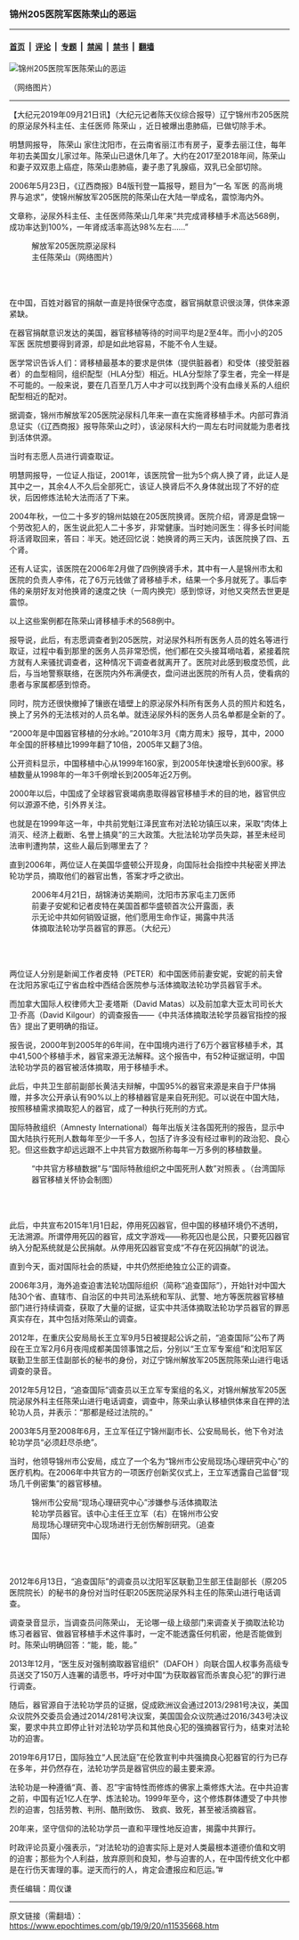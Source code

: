### 锦州205医院军医陈荣山的恶运

---

#### [首页](../../../..?n11535668) &nbsp;|&nbsp; [评论](../../../../../epoch-comment?n11535668) &nbsp;|&nbsp; [专题](../../../../../epoch-special?n11535668) &nbsp;|&nbsp; [禁闻](../../../../../epoch-news?n11535668) &nbsp;|&nbsp; [禁书](../../../../../books?n11535668) &nbsp;|&nbsp; [翻墙](https://github.com/gfw-breaker/nogfw/blob/master/README.md?n11535668)


<div><img alt="锦州205医院军医陈荣山的恶运" class="attachment-djy_600_400 size-djy_600_400 wp-post-image" src="https://i.epochtimes.com/assets/uploads/2019/09/p2647161a245787201-600x400.jpg"/>
<div class="caption">
 <p>
  （网络图片）
 </p>
</div></div><hr/><div class="post_content" id="artbody" itemprop="articleBody">
 <!-- article content begin -->
 <p>
  【大纪元2019年09月21日讯】（大纪元记者陈天仪综合报导）辽宁锦州市205医院的原泌尿外科主任、主任医师
  <ok href="https://www.epochtimes.com/gb/tag/%E9%99%88%E8%8D%A3%E5%B1%B1.html">
   陈荣山
  </ok>
  ，近日被爆出患肺癌，已做切除手术。
 </p>
 <p>
  明慧网报导，
  <ok href="https://www.epochtimes.com/gb/tag/%E9%99%88%E8%8D%A3%E5%B1%B1.html">
   陈荣山
  </ok>
  家住沈阳市，在云南省丽江市有房子，夏季去丽江住，每年年初去美国女儿家过年。陈荣山已退休几年了。大约在2017至2018年间，陈荣山和妻子双双患上癌症，陈荣山患肺癌，妻子患了乳腺癌，双乳已全部切除。
 </p>
 <p>
  2006年5月23日，《辽西商报》B4版刊登一篇报导，题目为“一名
  <ok href="https://www.epochtimes.com/gb/tag/%E5%86%9B%E5%8C%BB.html">
   军医
  </ok>
  的高尚境界与追求”，使锦州解放军205医院的陈荣山在大陆一举成名，震惊海内外。
 </p>
 <p>
  文章称，泌尿外科主任、主任医师陈荣山几年来“共完成肾移植手术高达568例，成功率达到100%，一年肾成活率高达98%左右……”
 </p>
 <figure aria-describedby="caption-attachment-11535898" class="wp-caption aligncenter" id="attachment_11535898" style="width: 154px">
  <ok href="https://i.epochtimes.com/assets/uploads/2019/09/2-19.jpg" target="_blank">
   <img alt="" class="wp-image-11535898" src="https://i.epochtimes.com/assets/uploads/2019/09/2-19.jpg"/>
  </ok>
  <br/><figcaption class="wp-caption-text" id="caption-attachment-11535898">
   解放军205医院原泌尿科主任陈荣山（网络图片）
  </figcaption><br/>
 </figure><br/>
 <p>
  在中国，百姓对器官的捐献一直是持很保守态度，器官捐献意识很淡薄，供体来源紧缺。
 </p>
 <p>
  在器官捐献意识发达的美国，器官移植等待的时间平均是2至4年。而小小的205
  <ok href="https://www.epochtimes.com/gb/tag/%E5%86%9B%E5%8C%BB.html">
   军医
  </ok>
  医院想要得到肾源，却是如此地容易，不能不令人生疑。
 </p>
 <p>
  医学常识告诉人们：肾移植最基本的要求是供体（提供脏器者）和受体（接受脏器者）的血型相同，组织配型（HLA分型）相近。HLA分型除了孪生者，完全一样是不可能的。一般来说，要在几百至几万人中才可以找到两个没有血缘关系的人组织配型相近的配对。
 </p>
 <p>
  据调查，锦州市解放军205医院泌尿科几年来一直在实施肾移植手术。内部可靠消息证实（《辽西商报》报导陈荣山之时），该泌尿科大约一周左右时间就能为患者找到活体供源。
 </p>
 <p>
  当时有志愿人员进行调查取证。
 </p>
 <p>
  明慧网报导，一位证人指证，2001年，该医院曾一批为5个病人换了肾，此证人是其中之一，其余4人不久后全部死亡，该证人换肾后不久身体就出现了不好的症状，后因修炼法轮大法而活了下来。
 </p>
 <p>
  2004年秋，一位二十多岁的锦州姑娘在205医院换肾。医院介绍，肾源是盘锦一个劳改犯人的，医生说此犯人二十多岁，非常健康。当时她问医生：得多长时间能将活肾取回来，答曰：半天。她还回忆说：她换肾的两三天内，该医院换了四、五个肾。
 </p>
 <p>
  还有人证实，该医院在2006年2月做了四例换肾手术，其中有一人是锦州市太和医院的负责人李伟，花了6万元钱做了肾移植手术，结果一个多月就死了。事后李伟的亲朋好友对他换肾的速度之快（一周内换完）感到惊讶，对他又突然去世更是震惊。
 </p>
 <p>
  以上这些案例都在陈荣山肾移植手术的568例中。
 </p>
 <p>
  报导说，此后，有志愿调查者到205医院，对泌尿外科所有医务人员的姓名等进行取证，过程中看到那里的医务人员非常恐慌，他们都在交头接耳嘀咕着，紧接着院方就有人来骚扰调查者，这种情况下调查者就离开了。医院对此感到极度恐慌，此后，与当地警察联络，在医院内外布满便衣，盘问进出医院的所有人员，使看病的患者与家属都感到惊奇。
 </p>
 <p>
  同时，院方还很快撤掉了镶嵌在墙壁上的原泌尿外科所有医务人员的照片和姓名，换上了另外的无法核对的人员名单。就连泌尿外科的医务人员名单都是全新的了。
 </p>
 <p>
  “2000年是中国器官移植的分水岭。”2010年3月《南方周末》报导，其中，2000年全国的肝移植比1999年翻了10倍，2005年又翻了3倍。
 </p>
 <p>
  公开资料显示，中国移植中心从1999年160家，到2005年快速增长到600家。移植数量从1998年的一年3千例增长到2005年近2万例。
 </p>
 <p>
  2000年以后，中国成了全球器官衰竭病患取得器官移植手术的目的地，器官供应何以源源不绝，引外界关注。
 </p>
 <p>
  也就是在1999年这一年，中共前党魁江泽民宣布对法轮功镇压以来，采取“肉体上消灭、经济上截断、名誉上搞臭”的三大政策。大批法轮功学员失踪，甚至未经司法审判遭拘禁，这些人最后到哪里去了？
 </p>
 <p>
  直到2006年，两位证人在美国华盛顿公开现身，向国际社会指控中共秘密关押法轮功学员，摘取他们的器官出售，答案才呼之欲出。
 </p>
 <figure aria-describedby="caption-attachment-11535772" class="wp-caption aligncenter" id="attachment_11535772" style="width: 377px">
  <ok href="https://i.epochtimes.com/assets/uploads/2019/09/1102250100022068-450x552.jpg" target="_blank">
   <img alt="" class="wp-image-11535772" src="https://i.epochtimes.com/assets/uploads/2019/09/1102250100022068-450x552.jpg"/>
  </ok>
  <br/><figcaption class="wp-caption-text" id="caption-attachment-11535772">
   2006年4月21日，胡锦涛访美期间，沈阳市苏家屯主刀医师前妻子安妮和记者皮特在美国首都华盛顿首次公开露面，表示无论中共如何销毁证据，他们愿用生命作证，揭露中共活体摘取法轮功学员器官的罪恶。（大纪元）
  </figcaption><br/>
 </figure><br/>
 <p>
  两位证人分别是新闻工作者皮特（PETER）和中国医师前妻安妮，安妮的前夫曾在沈阳苏家屯辽宁省血栓中西结合医院参与活体摘取法轮功学员器官手术。
 </p>
 <p>
  而加拿大国际人权律师大卫·麦塔斯（David Matas）以及前加拿大亚太司司长大卫·乔高（David Kilgour）的调查报告——《中共活体摘取法轮学员器官指控的报告》提出了更明确的指证。
 </p>
 <p>
  报告说，2000年到2005年的6年间，在中国境内进行了6万个器官移植手术，其中41,500个移植手术，器官来源无法解释。这个报告中，有52种证据证明，中国法轮功学员的器官被活体摘取，用于移植手术。
 </p>
 <p class="news_font2">
  此后，中共卫生部前副部长黄洁夫辩解，中国95%的器官来源是来自于尸体捐赠，并多次公开承认有90%以上的移植器官是来自死刑犯。可以说在中国大陆，按照移植需求摘取犯人的器官，成了一种执行死刑的方式。
 </p>
 <p class="news_font2">
  国际特赦组织（Amnesty International）每年出版关注各国死刑的报告，显示中国大陆执行死刑人数每年至少一千多人，包括了许多没有经过审判的政治犯、良心犯。但这些数字却远远跟不上中共官方数据所称每年一万多例的移植数量。
 </p>
 <figure aria-describedby="caption-attachment-11535814" class="wp-caption aligncenter" id="attachment_11535814" style="width: 469px">
  <ok href="https://i.epochtimes.com/assets/uploads/2019/09/1-23.jpg" target="_blank">
   <img alt="" class="wp-image-11535814" src="https://i.epochtimes.com/assets/uploads/2019/09/1-23-600x302.jpg"/>
  </ok>
  <br/><figcaption class="wp-caption-text" id="caption-attachment-11535814">
   “中共官方移植数据”与“国际特赦组织之中国死刑人数”对照表 。（台湾国际器官移植关怀协会制图）
  </figcaption><br/>
 </figure><br/>
 <p>
  此后，中共宣布2015年1月1日起，停用死囚器官，但中国的移植环境仍不透明，无法溯源。所谓停用死囚的器官，成文字游戏——称死囚也是公民，只要死囚器官纳入分配系统就是公民捐献。从停用死囚器官变成“不存在死囚捐献”的说法。
 </p>
 <p>
  直到今天，面对国际社会的质疑，中共仍然拒绝独立公正的调查。
 </p>
 <p>
  2006年3月，海外追查迫害法轮功国际组织（简称“追查国际”），开始针对中国大陆30个省、直辖市、自治区的中共司法系统和军队、武警、地方等医院器官移植部门进行持续调查，获取了大量的证据，证实中共活体摘取法轮功学员器官的罪恶真实存在，其中包括对陈荣山的调查。
 </p>
 <p>
  2012年，在重庆公安局局长王立军9月5日被提起公诉之前，“追查国际”公布了两段在王立军2月6月夜闯成都美国领事馆之后，分别以“王立军专案组”和沈阳军区联勤卫生部王佳副部长的秘书的身份，对辽宁锦州解放军205医院陈荣山进行电话调查的录音。
 </p>
 <p>
  2012年5月12日，“追查国际”调查员以王立军专案组的名义，对锦州解放军205医院泌尿外科主任陈荣山进行电话调查，调查中，陈荣山承认移植供体来自在押的法轮功人员，并表示：“那都是经过法院的。”
 </p>
 <p>
  2003年5月至2008年6月，王立军任辽宁锦州副市长、公安局局长，他下令对法轮功学员“必须赶尽杀绝”。
 </p>
 <p>
  当时，他领导锦州市公安局，成立了一个名为“锦州市公安局现场心理研究中心”的医疗机构。在2006年中共官方的一项医疗创新奖仪式上，王立军透露自己监督“现场几千例密集”的器官移植。
 </p>
 <figure aria-describedby="caption-attachment-11535874" class="wp-caption aligncenter" id="attachment_11535874" style="width: 341px">
  <ok href="https://i.epochtimes.com/assets/uploads/2019/09/2-1.jpeg" target="_blank">
   <img alt="" class="wp-image-11535874" src="https://i.epochtimes.com/assets/uploads/2019/09/2-1.jpeg"/>
  </ok>
  <br/><figcaption class="wp-caption-text" id="caption-attachment-11535874">
   锦州市公安局“现场心理研究中心”涉嫌参与活体摘取法轮功学员器官。该中心主任王立军（右）在锦州市公安局现场心理研究中心现场进行无创伤解剖研究。（追查国际）
  </figcaption><br/>
 </figure><br/>
 <p>
  2012年6月13日，“追查国际”的调查员以沈阳军区联勤卫生部王佳副部长（原205医院院长）的秘书的身份对当时任职205医院泌尿外科主任的陈荣山进行电话调查。
 </p>
 <p>
  调查录音显示，当调查员问陈荣山， 无论哪一级上级部门来调查关于摘取法轮功练习者器官、做器官移植手术这件事时，一定不能透露任何机密，他是否能做到时。陈荣山明确回答：“能，能，能。”
 </p>
 <p>
  2013年12月，“医生反对强制摘取器官组织”（DAFOH ）向联合国人权事务高级专员送交了150万人连署的请愿书，呼吁对中国“为获取器官而杀害良心犯”的罪行进行调查。
 </p>
 <p>
  随后，器官源自于法轮功学员的证据，促成欧洲议会通过2013/2981号决议，美国众议院外交委员会通过2014/281号决议案，美国国会众议院通过2016/343号决议案，要求中共立即停止针对法轮功学员和其他良心犯的强摘器官行为，结束对法轮功的迫害。
 </p>
 <p>
  2019年6月17日，国际独立“人民法庭”在伦敦宣判中共强摘良心犯器官的行为已存在多年，并仍然存在，法轮功学员是器官供应的最主要来源。
 </p>
 <p>
  法轮功是一种遵循“真、善、忍”宇宙特性而修炼的佛家上乘修炼大法。在中共迫害之前，中国有近1亿人在学、炼法轮功。1999年至今，这个修炼群体遭受了中共惨烈的迫害，包括劳教、判刑、酷刑致伤、 致疯、致死，甚至被活摘器官。
 </p>
 <p>
  20年来，坚守信仰的法轮功学员一直和平理性地反迫害，揭露中共罪行。
 </p>
 <p>
  时政评论员夏小强表示，“对法轮功的迫害实际上是对人类最根本道德价值和文明的迫害；那些为个人利益，放弃原则和良知，参与迫害的人，在中国传统文化中都是在行伤天害理的事。逆天而行的人，肯定会遭报应和厄运。”#
 </p>
 <p>
  责任编辑：周仪谦
 </p>
 <!-- article content end -->
 <div id="below_article_ad">
 </div>
</div>


---

原文链接（需翻墙）：https://www.epochtimes.com/gb/19/9/20/n11535668.htm
